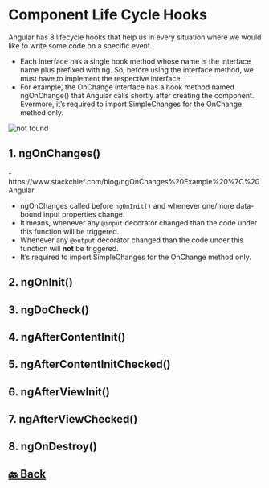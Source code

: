 <h1>Component Life Cycle Hooks</h1>

Angular has 8 lifecycle hooks that help us in every situation where we would like to write some code on a specific event.

- Each interface has a single hook method whose name is the interface name plus prefixed with ng. So, before using the interface method, we must have to implement the respective interface.
- For example, the OnChange interface has a hook method named ngOnChange() that Angular calls shortly after creating the component. Evermore, it’s required to import SimpleChanges for the OnChange method only.

<img src="https://media.licdn.com/dms/image/C5612AQHH-keKNUYirw/article-inline_image-shrink_1500_2232/0/1648102509784?e=1723075200&v=beta&t=PwfmG35SAngielKeuHWn641XwJOFkx7aGzZTwNiwT30" alt="not found">

<h2>1. ngOnChanges()</h2> - https://www.stackchief.com/blog/ngOnChanges%20Example%20%7C%20Angular

- ngOnChanges called before `ngOnInit()` and whenever one/more data-bound input properties change.
- It means, whenever any `@input` decorator changed than the code under this function will be triggered.
- Whenever any `@output` decorator changed than the code under this function will **not** be triggered.
- It’s required to import SimpleChanges for the OnChange method only.


<h2>2. ngOnInit()</h2>
<h2>3. ngDoCheck()</h2>
<h2>4. ngAfterContentInit()</h2>
<h2>5. ngAfterContentInitChecked()</h2>
<h2>6. ngAfterViewInit()</h2>
<h2>7. ngAfterViewChecked()</h2>
<h2>8. ngOnDestroy()</h2>


<h2><a href="https://github.com/sanjay9616/Angular/blob/master/README.md"> 🔙 Back</a></h2>
